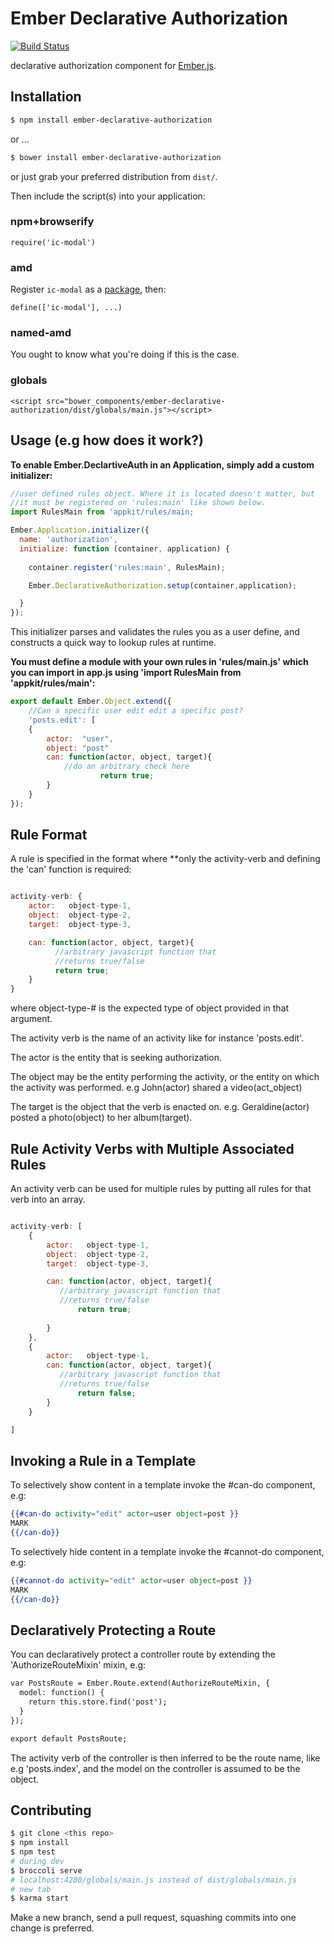 Ember Declarative Authorization
========

[![Build Status](https://travis-ci.org/instructure/ic-modal.png?branch=master)](https://travis-ci.org/instructure/ic-modal)

declarative authorization component for [Ember.js][ember].

Installation
------------

```sh
$ npm install ember-declarative-authorization
```

or ...

```sh
$ bower install ember-declarative-authorization
```

or just grab your preferred distribution from `dist/`.

Then include the script(s) into your application:

### npm+browserify

`require('ic-modal')`

### amd

Register `ic-modal` as a [package][rjspackage], then:

`define(['ic-modal'], ...)`

### named-amd

You ought to know what you're doing if this is the case.

### globals

`<script src="bower_components/ember-declarative-authorization/dist/globals/main.js"></script>`


Usage (e.g how does it work?)
------------------


**To enable Ember.DeclartiveAuth in an Application, simply add a custom initializer:**

```javascript
//user defined rules object. Where it is located doesn't matter, but
//it must be registered on 'rules:main' like shown below.
import RulesMain from 'appkit/rules/main;

Ember.Application.initializer({
  name: 'authorization',
  initialize: function (container, application) {
    
    container.register('rules:main', RulesMain);

    Ember.DeclarativeAuthorization.setup(container,application);

  }
});

```

This initializer parses and validates the rules you as a user define, and constructs
a quick way to lookup rules at runtime.

**You must define a module with your own rules in 'rules/main.js' which you can
import in app.js using 'import RulesMain from 'appkit/rules/main':**

```Javascript
export default Ember.Object.extend({
    //Can a specific user edit edit a specific post?
	'posts.edit': [
	{
	    actor:  "user",
	    object: "post"
		can: function(actor, object, target){
		    //do an arbitrary check here
              	    return true;
		}
	}
});
```

Rule Format
------------

A rule is specified in the format where **only the activity-verb and defining the 'can' function is required:

```javascript

activity-verb: {
	actor:   object-type-1,
	object:  object-type-2,
	target:  object-type-3,

	can: function(actor, object, target){
          //arbitrary javascript function that 
          //returns true/false
          return true;
    }
}
```

where object-type-# is the expected type of object provided in that argument. 

The activity verb is the name of an activity like for instance 'posts.edit'.

The actor is the entity that is seeking authorization.

The object may be the entity performing the activity, or the entity on which the activity was performed. e.g John(actor) shared a video(act_object)

The target is the object that the verb is enacted on. e.g. Geraldine(actor) posted a photo(object) to her album(target).


Rule Activity Verbs with Multiple Associated Rules
------------

An activity verb can be used for multiple rules by putting all rules for that verb into
an array. 

```javascript

activity-verb: [
	{
		actor:   object-type-1,
		object:  object-type-2,
		target:  object-type-3,

		can: function(actor, object, target){
	       //arbitrary javascript function that 
	       //returns true/false
               return true;
	   
	    }
	},
    {
		actor:   object-type-1,
		can: function(actor, object, target){
	       //arbitrary javascript function that 
	       //returns true/false
               return false;
	    }
	}

]
```

Invoking a Rule in a Template
------------

To selectively show content in a template invoke the #can-do component, e.g:

```handlebars
{{#can-do activity="edit" actor=user object=post }}
MARK
{{/can-do}}
```

To selectively hide content in a template invoke the #cannot-do component, e.g:

```handlebars
{{#cannot-do activity="edit" actor=user object=post }}
MARK
{{/can-do}}
```

Declaratively Protecting a Route
------------

You can declaratively protect a controller route by extending the 'AuthorizeRouteMixin' mixin, e.g:

```handlebars
var PostsRoute = Ember.Route.extend(AuthorizeRouteMixin, {
  model: function() {
    return this.store.find('post');
  }
});

export default PostsRoute;
```

The activity verb of the controller is then inferred to be the route name, like e.g 'posts.index', and 
the model on the controller is assumed to be the object.


Contributing
------------

```sh
$ git clone <this repo>
$ npm install
$ npm test
# during dev
$ broccoli serve
# localhost:4200/globals/main.js instead of dist/globals/main.js
# new tab
$ karma start
```

Make a new branch, send a pull request, squashing commits into one
change is preferred.

  [rjspackage]:http://requirejs.org/docs/api.html#packages
  [ember]:http://emberjs.com
  [wai-aria]:http://www.w3.org/TR/wai-aria/roles#dialog


